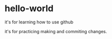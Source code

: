 # hello-world
it's for learning how to use github

it's for practicing making and commiting changes.
